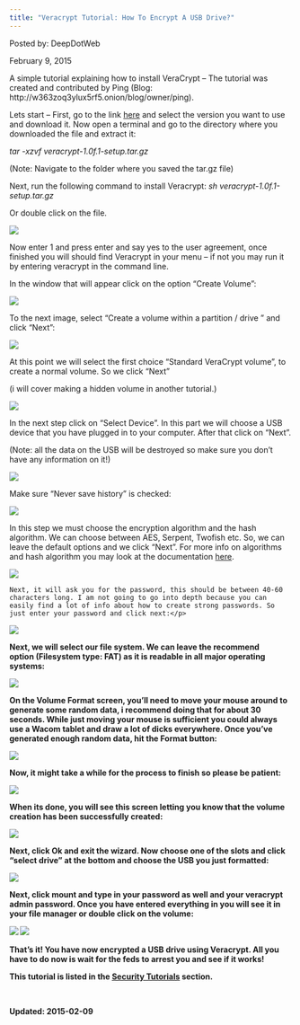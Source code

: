 ```yaml
---
title: "Veracrypt Tutorial: How To Encrypt A USB Drive?"
---
```


Posted by: DeepDotWeb 

<span>February 9, 2015</span>

<div class="elgg-output blog-post">
<p>A simple tutorial explaining how to install VeraCrypt &#8211; The tutorial was created and contributed by Ping (Blog: http://w363zoq3ylux5rf5.onion/blog/owner/ping).</p>
<p>Lets start &#8211; First, go to the link <a href="https://veracrypt.codeplex.com/releases/view/565079" rel="nofollow">here</a> and select the version you want to use and download it. Now open a terminal and go to the directory where you downloaded the file and extract it:</p>
<p><em>tar -xzvf veracrypt-1.0f.1-setup.tar.gz</em></p>
<p>(Note: Navigate to the folder where you saved the tar.gz file)</p>
<p>Next, run the following command to install Veracrypt: <em>sh veracrypt-1.0f.1-setup.tar.gz</em></p>
<p>Or double click on the file.</p>

<img src="https://gir.pub/deepdotweb/imgs/2015/02/1.png">

<p>Now enter 1 and press enter and say yes to the user agreement, once finished you will should find Veracrypt in your menu &#8211; if not you may run it by entering veracrypt in the command line.</p>
<p>In the window that will appear click on the option &#8220;Create Volume&#8221;:</p>

<img src="https://gir.pub/deepdotweb/imgs/2015/02/2.png">

<p>To the next image, select &#8220;Create a volume within a partition / drive &#8221; and click &#8220;Next&#8221;:</p>

<img src="https://gir.pub/deepdotweb/imgs/2015/02/3.png">

<p>At this point we will select the first choice &#8220;Standard VeraCrypt volume&#8221;, to create a normal volume. So we click &#8220;Next&#8221;</p>
<p>(i will cover making a hidden volume in another tutorial.)</p>

<img src="https://gir.pub/deepdotweb/imgs/2015/02/4.png">

<p>In the next step click on &#8220;Select Device&#8221;. In this part we will choose a USB device that you have plugged in to your computer. After that click on &#8220;Next&#8221;.</p>
<p>(Note: all the data on the USB will be destroyed so make sure you don&#8217;t have any information on it!)</p>

<img src="https://gir.pub/deepdotweb/imgs/2015/02/5.png">

<p>Make sure &#8220;Never save history&#8221; is checked:</p>

<img src="https://gir.pub/deepdotweb/imgs/2015/02/6.png">

<p>In this step we must choose the encryption algorithm and the hash algorithm. We can choose between AES, Serpent, Twofish etc. So, we can leave the default options and we click &#8220;Next&#8221;. For more info on algorithms and hash algorithm you may look at the documentation <a href="https://veracrypt.codeplex.com/documentation%20 " target="_blank">here</a>.</p>

<img src="https://gir.pub/deepdotweb/imgs/2015/02/7.png">

    Next, it will ask you for the password, this should be between 40-60 characters long. I am not going to go into depth because you can easily find a lot of info about how to create strong passwords. So just enter your password and click next:</p>
<p><strong>

<img src="https://gir.pub/deepdotweb/imgs/2015/02/8.png">

<p>Next, we will select our file system. We can leave the recommend option (Filesystem type: FAT) as it is readable in all major operating systems:</p>

<img src="https://gir.pub/deepdotweb/imgs/2015/02/9.png">

<p>On the Volume Format screen, you’ll need to move your mouse around to generate some random data, i recommend doing that for about 30 seconds. While just moving your mouse is sufficient you could always use a Wacom tablet and draw a lot of dicks everywhere. Once you’ve generated enough random data, hit the Format button:</p>

<img src="https://gir.pub/deepdotweb/imgs/2015/02/10.png">

<p>Now, it might take a while for the process to finish so please be patient:</p>

<img src="https://gir.pub/deepdotweb/imgs/2015/02/11.png">

<p>When its done, you will see this screen letting you know that the volume creation has been successfully created:</p>

<img src="https://gir.pub/deepdotweb/imgs/2015/02/12.png">

<p>Next, click Ok and exit the wizard. Now choose one of the slots and click &#8220;select drive&#8221; at the bottom and choose the USB you just formatted:</p>

<img src="https://gir.pub/deepdotweb/imgs/2015/02/13.png">

<p>Next, click mount and type in your password as well and your veracrypt admin password. Once you have entered everything in you will see it in your file manager or double click on the volume:</p>

<img src="https://gir.pub/deepdotweb/imgs/2015/02/14.png">


<img src="https://gir.pub/deepdotweb/imgs/2015/02/15.png">

<p>That&#8217;s it! You have now encrypted a USB drive using Veracrypt. All you have to do now is wait for the feds to arrest you and see if it works!</p>
<p>This tutorial is listed in the <a href="https://gir.pub/deepdotweb/security-tutorials/">Security Tutorials</a> section.</p>
<p>&nbsp;</p>

Updated: 2015-02-09